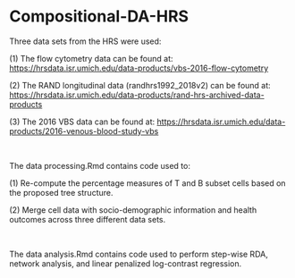 # Compositional-DA-HRS
Three data sets from the HRS were used:  

(1) The flow cytometry data can be found at: https://hrsdata.isr.umich.edu/data-products/vbs-2016-flow-cytometry  

(2) The RAND longitudinal data (randhrs1992_2018v2) can be found at: https://hrsdata.isr.umich.edu/data-products/rand-hrs-archived-data-products  

(3) The 2016 VBS data can be found at: https://hrsdata.isr.umich.edu/data-products/2016-venous-blood-study-vbs

&nbsp;

The data processing.Rmd contains code used to:

(1) Re-compute the percentage measures of T and B subset cells based on the proposed tree structure.  

(2) Merge cell data with socio-demographic information and health outcomes across three different data sets.  

&nbsp;

The data analysis.Rmd contains code used to perform step-wise RDA, network analysis, and linear penalized log-contrast regression.  

